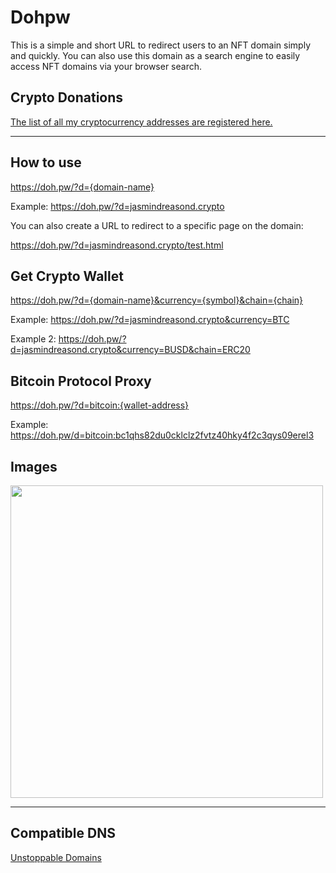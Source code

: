 # Dohpw
This is a simple and short URL to redirect users to an NFT domain simply and quickly. You can also use this domain as a search engine to easily access NFT domains via your browser search.

## Crypto Donations

<a href="https://unstoppabledomains.com/d/jasmindreasond.crypto" target="_blank">The list of all my cryptocurrency addresses are registered here.</a>

<hr/>

## How to use

https://doh.pw/?d={domain-name}

Example: https://doh.pw/?d=jasmindreasond.crypto

You can also create a URL to redirect to a specific page on the domain: 

https://doh.pw/?d=jasmindreasond.crypto/test.html

## Get Crypto Wallet

https://doh.pw/?d={domain-name}&currency={symbol}&chain={chain}

Example: https://doh.pw/?d=jasmindreasond.crypto&currency=BTC

Example 2: https://doh.pw/?d=jasmindreasond.crypto&currency=BUSD&chain=ERC20

## Bitcoin Protocol Proxy

https://doh.pw/?d=bitcoin:{wallet-address}

Example: https://doh.pw/d=bitcoin:bc1qhs82du0cklclz2fvtz40hky4f2c3qys09erel3

## Images

<img src="https://github.com/JasminDreasond/Dohpw/blob/main/img/example/search-example.webp?raw=true" height="500" />

<hr/>

## Compatible DNS

<a href="https://unstoppabledomains.com/" target="_blank">Unstoppable Domains</a>